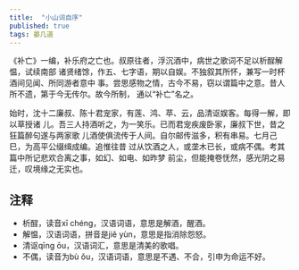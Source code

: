 ```yaml
---
title:  "小山词自序"
published: true
tags: 晏几道
---
```


《补亡》一编，补乐府之亡也。叔原往者，浮沉酒中，病世之歌词不足以析酲解愠，试续南部
诸贤绪馀，作五、七字语，期以自娱。不独叙其所怀，兼写一时杯酒间见闻、所同游者意中
事。尝思感物之情，古今不易，窃以谓篇中之意。昔人所不遗，第于今无传尔。故今所制，
通以“补亡”名之。

始时，沈十二廉叔、陈十君宠家，有莲、鸿、苹、云，品清讴娱客。每得一解，即以草授诸
儿。吾三人持酒听之，为一笑乐。已而君宠疾废卧家，廉叔下世，昔之狂篇醉句遂与两家歌
儿酒使俱流传于人间。自尔邮传滋多，积有串易。七月己巳，为高平公缀缉成编。追惟往昔
过从饮酒之人，或垄木已长，或病不偶。考其篇中所记悲欢合离之事，如幻、如电、如昨梦
前尘，但能掩卷怃然，感光阴之易迁，叹境缘之无实也。

## 注释

- 析酲，读音xī chéng，汉语词语，意思是解酒，醒酒。
- 解愠，汉语词语，拼音是jiě yùn，意思是指消除怨怒。
- 清讴qīng ōu，汉语词汇，意思是清美的歌唱。
- 不偶，读音为bù ǒu，汉语词语，意思是不遇、不合，引申为命运不好。
